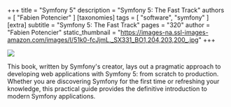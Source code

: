 +++
title = "Symfony 5"
description = "Symfony 5: The Fast Track"
authors = [ "Fabien Potencier" ]
[taxonomies]
tags = [ "software", "symfony" ]
[extra]
subtitle = "Symfony 5: The Fast Track"
pages = "320"
author = "Fabien Potencier"
static_thumbnail = "https://images-na.ssl-images-amazon.com/images/I/51k0-fcJjmL._SX331_BO1,204,203,200_.jpg"
+++

<img border="0" src="https://images-na.ssl-images-amazon.com/images/I/51k0-fcJjmL._SX331_BO1,204,203,200_.jpg" >

<!-- more -->

This book, written by Symfony's creator, lays out a pragmatic approach to developing web applications with Symfony 5:
from scratch to production. Whether you are discovering Symfony for the first time or refreshing your knowledge, this
practical guide provides the definitive introduction to modern Symfony applications.

